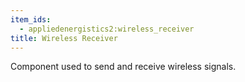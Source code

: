 ```yaml
---
item_ids:
  - appliedenergistics2:wireless_receiver
title: Wireless Receiver
---
```


Component used to send and receive wireless signals.

<RecipeFor id="appliedenergistics2:wireless_receiver" />
